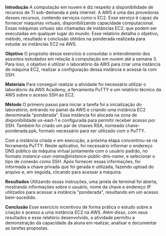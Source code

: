 **Introdução**
A computação em nuvem é diz respeito a disponibilidade de recursos de TI sob-demanda e pela internet. A AWS é uma das provedoras desses recursos, contendo serviços como o EC2. Esse serviço é capaz de fornecer máquinas virtuais, disponibilizando capacidade computacional. Essas máquinas virtuais são chamadas de instâncias EC2, que podem ser executadas em qualquer lugar do mundo. 
Esse relatório detalha o objetivo, método, resultado e conclusão obtidos na ponderada realizada para estudar as instâncias EC2 na AWS.

**Objetivo**
O propósito desse exercício é consolidar o entendimento dos assuntos estudados em relação à computação em nuvem até a semana 3. Para isso, o objetivo é utilizar o laboratório da AWS para criar uma instância de máquina EC2, realizar a configuração dessa instância e acessá-la com SSH. 

**Materiais**
Para conseguir realizar a atividade foi necessário utilizar o laborátorio da AWS Academy, a ferramenta PuTTY e um relatório técnico da AWS sobre o acesso SSH ao EC2.

**Método**
O primeiro passo para iniciar a tarefa foi a inicialização do laboratório, entrando no painel da AWS e criando uma instância EC2 denominada "ponderada". Essa instância foi alocada na zona de disponibilidade us-east-1 e configurada para permitir receber acesso por SSH. Também foi criado um par de chaves RSA, nomeado chave-ponderada.ppk, formato necessário para ser utilizado com o PuTTY.

Com a instância criada e em execução, a próxima etapa concentrou-se na ferramenta PuTTY. Neste aplicativo, foi necessário informar o endereço DNS público da máquina virtual juntamente com o usuário padrão, no formato _instance-user-name@instance-public-dns-name_, e selecionar o tipo de conexão como SSH. Após fornecer essas informações, foi informada a chave privada que foi gerada e utilizada, fazendo upload do arquivo e, em seguida, clicando para acessar a máquina.

**Resultados**
Utilizando essas instruções, uma janela de terminal foi aberta, mostrando informações sobre o usuário, nome da chave e endereço IP utilizados para acessar a instância "ponderada", resultando em um acesso bem-sucedido.

**Conclusão**
Esse exercício incentivou de forma prática o estudo sobre a criação e acesso a uma instância EC2 na AWS. Além disso, com seus resultados e esse relatório desenvolvido, a atividade permitiu a demonstração da capacidade da aluna em realizar, analisar e documentar as tarefas propostas. 